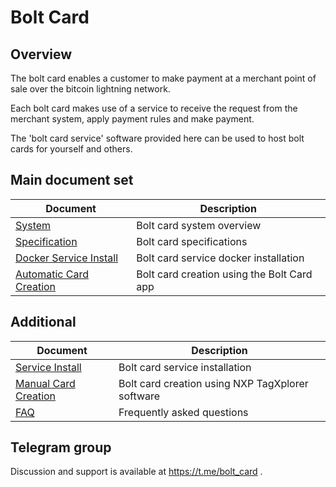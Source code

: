 # Bolt Card

## Overview

The bolt card enables a customer to make payment at a merchant point of sale over the bitcoin lightning network.

Each bolt card makes use of a service to receive the request from the merchant system, apply payment rules and make payment.

The 'bolt card service' software provided here can be used to host bolt cards for yourself and others.

## Main document set

| Document | Description |
| --- | --- |
| [System](docs/SYSTEM.md) | Bolt card system overview |
| [Specification](docs/SPEC.md) | Bolt card specifications |
| [Docker Service Install](docs/DOCKER_INSTALL.md) | Bolt card service docker installation |
| [Automatic Card Creation](docs/CARD_ANDROID.md) | Bolt card creation using the Bolt Card app|

## Additional
| Document | Description |
| --- | --- |
| [Service Install](docs/INSTALL.md) | Bolt card service installation |
| [Manual Card Creation](docs/CARD_MANUAL.md) | Bolt card creation using NXP TagXplorer software|
| [FAQ](docs/FAQ.md) | Frequently asked questions |

## Telegram group

Discussion and support is available at https://t.me/bolt_card .
